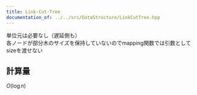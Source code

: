 ```yaml
---
title: Link-Cut-Tree
documentation_of: ../../src/DataStructure/LinkCutTree.hpp
---
```

単位元は必要なし（遅延側も）\
各ノードが部分木のサイズを保持していないのでmapping関数では引数としてsizeを渡せない
## 計算量
$O(\log n)$